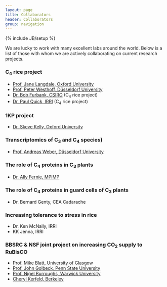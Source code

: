 ```yaml
---
layout: page
title: Collaborators
header: Collaborators        
group: navigation
---
```

{% include JB/setup %}

We are lucky to work with many excellent labs around the world. Below is a list of those with whom we are actively collaborating on current research projects.

### C<sub>4</sub> rice project

- [Prof. Jane Langdale, Oxford University](http://dps.plants.ox.ac.uk/langdalelab/)
- [Prof. Peter Westhoff, Düsseldorf University](http://www.emp.hhu.de/)
- [Dr. Bob Furbank, CSIRO](http://www.csiro.au/Organisation-Structure/Divisions/Plant-Industry/RobertFurbank.aspx) (C<sub>4</sub> rice project)
- [Dr. Paul Quick, IRRI](http://irri.org/index.php?option=com_k2&view=item&id=11317:quick-paul-william&lang=en) (C<sub>4</sub> rice project)

### 1KP project

- [Dr. Skeve Kelly, Oxford University](http://stevekelly.eu/)

### Transcriptomics of C<sub>3</sub> and C<sub>4</sub> species)

- [Prof. Andreas Weber, Düsseldorf University](http://www.plant-biochemistry.hhu.de/)

### The role of C<sub>4</sub> proteins in C<sub>3</sub> plants

- [Dr. Ally Fernie, MPIMP](http://www.mpimp-golm.mpg.de/9205/Alisdair_Fernie) 

### The role of C<sub>4</sub> proteins in guard cells of C<sub>3</sub> plants

- Dr. Bernard Genty, CEA Cadarache

### Increasing tolerance to stress in rice

- Dr. Ken McNally, IRRI
- KK Jenna, IRRI

### BBSRC & NSF joint project on increasing CO<sub>2</sub> supply to RuBisCO

- [Prof. Mike Blatt, University of Glasgow](http://www.psrg.org.uk/)
- [Prof. John Golbeck, Penn State University](http://bmb.psu.edu/directory/jhg5)
- [Prof. Nigel Burroughs, Warwick University](http://homepages.warwick.ac.uk/~masau/)
- [Cheryl Kerfeld, Berkeley](http://ed-structgen.jgi-psf.org/)
